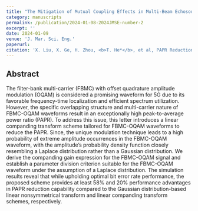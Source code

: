```yaml
---
title: "The Mitigation of Mutual Coupling Effects in Multi-Beam Echosounder Calibration under Near-Field Conditions"
category: manuscripts
permalink: /publication/2024-01-08-2024JMSE-number-2
excerpt: ''
date: 2024-01-09
venue: 'J. Mar. Sci. Eng.'
paperurl: 
citation: 'X. Liu, X. Ge, H. Zhou, <b>T. He*</b>, et al, PAPR Reduction for FBMC-OQAM System with Laplace based Linear Companding Transform, <i>IEEE. Commun. Lett.</i>, 28: 1 (2024) (https://10.1109/LCOMM.2023.3335911)'
---
```


## Abstract

The filter-bank multi-carrier (FBMC) with offset quadrature amplitude modulation (OQAM) is considered a promising waveform for 5G due to its favorable frequency-time localization and efficient spectrum utilization. However, the specific overlapping structure and multi-carrier nature of FBMC-OQAM waveforms result in an exceptionally high peak-to-average power ratio (PAPR). To address this issue, this letter introduces a linear companding transform scheme tailored for FBMC-OQAM waveforms to reduce the PAPR. Since, the unique modulation technique leads to a high probability of extreme amplitude occurrences in the FBMC-OQAM waveform, with the amplitude’s probability density function closely resembling a Laplace distribution rather than a Gaussian distribution. We derive the companding gain expression for the FBMC-OQAM signal and establish a parameter division criterion suitable for the FBMC-OQAM waveform under the assumption of a Laplace distribution. The simulation results reveal that while upholding optimal bit error rate performance, the proposed scheme provides at least 58% and 20% performance advantages in PAPR reduction capability compared to the Gaussian distribution-based linear nonsymmetrical transform and linear companding transform schemes, respectively.


